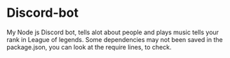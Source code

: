 # Discord-bot
My Node js Discord bot, tells alot about people and plays music tells your rank in League of legends.
Some dependencies may not been saved in the package.json, you can look at the require lines, to check.
